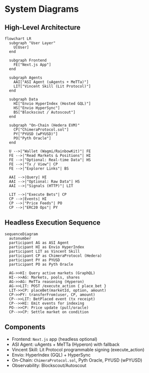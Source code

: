# System Diagrams

## High-Level Architecture
```mermaid
flowchart LR
  subgraph "User Layer"
    U[User]
  end

  subgraph Frontend
    FE["Next.js App"]
  end

  subgraph Agents
    AAI["ASI Agent (uAgents + MeTTa)"]
    LIT["Vincent Skill (Lit Protocol)"]
  end

  subgraph Data
    HI["Envio HyperIndex (Hosted GQL)"]
    HS["Envio HyperSync"]
    BS["Blockscout / Autoscout"]
  end

  subgraph "On-Chain (Hedera EVM)"
    CP["ChimeraProtocol.sol"]
    PY["PYUSD (wPYUSD)"]
    PO["Pyth Oracle"]
  end

  U -->|"Wallet (Wagmi/RainbowKit)"| FE
  FE -->|"Read Markets & Positions"| HI
  FE -->|"Optional: Real-time Data"| HS
  FE -->|"Tx / View"| CP
  FE -->|"Explorer Links"| BS

  AAI -->|Query| HI
  AAI -->|"Optional: Raw Data"| HS
  AAI -->|"Signals (HTTP)"| LIT

  LIT -->|"Execute Bets"| CP
  CP -->|Events| HI
  CP -->|"Price Feeds"| PO
  CP -->|"ERC20 Ops"| PY
```

## Headless Execution Sequence
```mermaid
sequenceDiagram
  autonumber
  participant AG as ASI Agent
  participant HI as Envio HyperIndex
  participant LIT as Vincent Skill
  participant CP as ChimeraProtocol (Hedera)
  participant PY as PYUSD
  participant PO as Pyth Oracle

  AG->>HI: Query active markets (GraphQL)
  HI-->>AG: Markets, pools, shares
  AG->>AG: MeTTa reasoning (Hyperon)
  AG->>LIT: POST /execute_action { place_bet }
  LIT->>CP: placeBet(marketId, option, amount)
  CP->>PY: transferFrom(user, CP, amount)
  CP-->>LIT: BetPlaced event (tx receipt)
  CP-->>HI: Emit events for indexing
  PO-->>CP: Price update (pull/oracle)
  CP-->>CP: Settle market on condition
```

## Components
- Frontend: `Next.js` app (headless optional)
- ASI Agent: uAgents + MeTTa (Hyperon) with fallback
- Vincent Skill: Lit Protocol programmable signing (execute_action)
- Envio: HyperIndex (GQL) + HyperSync
- On-Chain: `ChimeraProtocol.sol`, Pyth Oracle, PYUSD (wPYUSD)
- Observability: Blockscout/Autoscout
